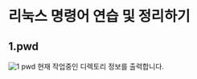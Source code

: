 # 리눅스 명령어 연습 및 정리하기
## 1.pwd
![1 pwd](https://user-images.githubusercontent.com/48200520/77314238-9ac69580-6d48-11ea-83bd-e4299ad9fc67.jpg)
현재 작업중인 디렉토리 정보를 출력합니다.
